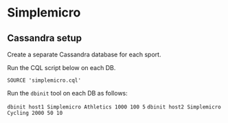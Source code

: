 # Simplemicro

## Cassandra setup

Create a separate Cassandra database for each sport.

Run the CQL script below on each DB.

`SOURCE 'simplemicro.cql'`

Run the `dbinit` tool on each DB as follows:

`dbinit host1 Simplemicro Athletics 1000 100 5`
`dbinit host2 Simplemicro Cycling 2000 50 10`